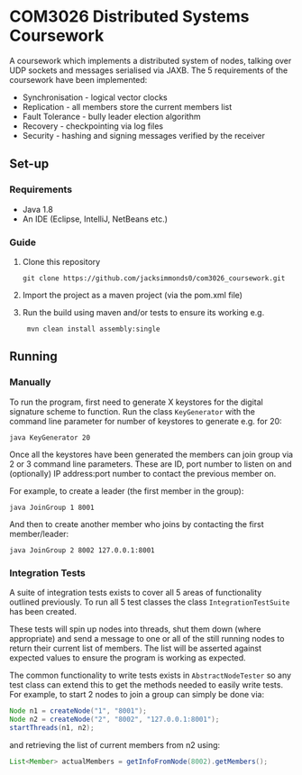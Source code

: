 
  
# COM3026 Distributed Systems Coursework  
  
A coursework which implements a distributed system of nodes, talking over UDP sockets and messages serialised via JAXB. The 5 requirements of the coursework have been implemented:  
  
- Synchronisation - logical vector clocks  
- Replication - all members store the current members list  
- Fault Tolerance - bully leader election algorithm  
- Recovery - checkpointing via log files  
- Security - hashing and signing messages verified by the receiver  
  
## Set-up  
### Requirements  
- Java 1.8  
- An IDE  (Eclipse, IntelliJ, NetBeans etc.)  
  
### Guide  
1. Clone this repository  
   ```   
   git clone https://github.com/jacksimmonds0/com3026_coursework.git   
   ```  
  
2. Import the project as a maven project (via the pom.xml file)  
3. Run the build using maven and/or tests to ensure its working e.g.  
   ```  
	mvn clean install assembly:single 
	 ```  
## Running  
### Manually  
To run the program,  first need to generate X keystores for the digital signature scheme to function. Run the class `KeyGenerator` with the command line parameter for number of keystores to generate e.g. for 20:  
```  
java KeyGenerator 20  
```  
Once all the keystores have been generated the members can join group via 2 or 3 command line parameters. These are ID, port number to listen on and (optionally) IP address:port number to contact the previous member on.   
  
For example, to create a leader (the first member in the group):   
```  
java JoinGroup 1 8001  
```  
  
And then to create another member who joins by contacting the first member/leader:  
```  
java JoinGroup 2 8002 127.0.0.1:8001  
```  
  
  
### Integration Tests  
A suite of integration tests exists to cover all 5 areas of functionality outlined previously. To run all 5 test classes the class `IntegrationTestSuite` has been created. 

These tests will spin up nodes into threads, shut them down (where appropriate) and send a message to one or all of the still running nodes to return their current list of members. The list will be asserted against expected values to ensure the program is working as expected.

The common functionality to write tests exists in `AbstractNodeTester` so any test class can extend this to get the methods needed to easily write tests. For example, to start 2 nodes to join a group can simply be done via:
```java
Node n1 = createNode("1", "8001");  
Node n2 = createNode("2", "8002", "127.0.0.1:8001");  
startThreads(n1, n2);  
```
and retrieving the list of current members from n2 using:
```java
List<Member> actualMembers = getInfoFromNode(8002).getMembers();
```